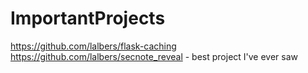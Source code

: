 # ImportantProjects
https://github.com/lalbers/flask-caching
https://github.com/lalbers/secnote_reveal - best project I've ever saw